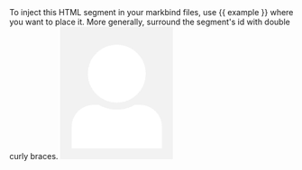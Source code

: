 <variable name="example">
To inject this HTML segment in your markbind files, use {{ example }} where you want to place it.
More generally, surround the segment's id with double curly braces.
</variable>

<variable name="placeholderImage">
<img src="../images/johndoe.png" width="200px">
</variable>
